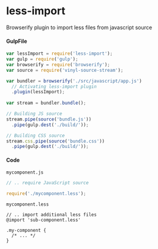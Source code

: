 less-import
===========

Browserify plugin to import less files from javascript source


#### GulpFile

``` JavaScript
var lessImport = require('less-import');
var gulp = require('gulp');
var browserify = require('browserify');
var source = require('vinyl-source-stream');

var bundler = browserify('./src/javascript/app.js')
  // Activating less-import plugin
  .plugin(lessImport);
  
var stream = bundler.bundle();

// Building JS source
stream.pipe(source('bundle.js'))
  .pipe(gulp.dest('./build/'));

// Building CSS source
stream.css.pipe(source('bundle.css'))
  .pipe(gulp.dest('./build/'));
```

#### Code

`mycomponent.js`
``` JavaScript
// .. require JavaScript source

require('./mycomponent.less');

```

`mycomponent.less`
``` Less
// .. import additional less files
@import 'sub-component.less'

.my-component {
  /* ... */
}
```
